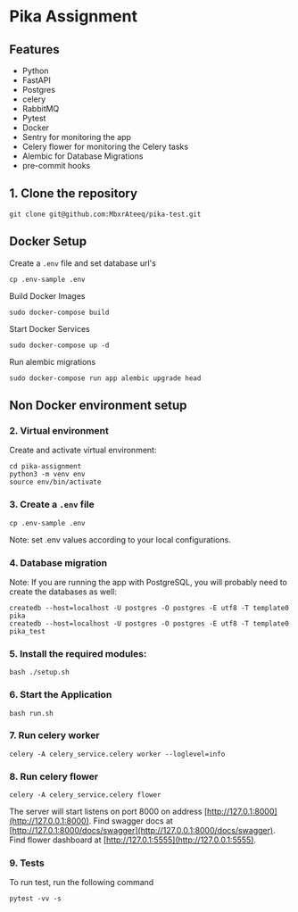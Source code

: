 # Pika Assignment

## Features

+ Python
+ FastAPI
+ Postgres
+ celery
+ RabbitMQ
+ Pytest
+ Docker
+ Sentry for monitoring the app
+ Celery flower for monitoring the Celery tasks
+ Alembic for Database Migrations
+ pre-commit hooks

## 1. Clone the repository
```shell
git clone git@github.com:MbxrAteeq/pika-test.git
```

## Docker Setup
Create a `.env` file and set database url's
```shell
cp .env-sample .env
```
Build Docker Images
```shell
sudo docker-compose build
```
Start Docker Services
```shell
sudo docker-compose up -d
```
Run alembic migrations
```shell
sudo docker-compose run app alembic upgrade head
```

## Non Docker environment setup
### 2. Virtual environment
Create and activate virtual environment:
```shell
cd pika-assignment
python3 -m venv env
source env/bin/activate
```

### 3. Create a `.env` file
```shell
cp .env-sample .env
```
Note: set .env values according to your local configurations.

### 4. Database migration
Note: If you are running the app with PostgreSQL, you will probably need to
create the databases as well:
```shell
createdb --host=localhost -U postgres -O postgres -E utf8 -T template0 pika
createdb --host=localhost -U postgres -O postgres -E utf8 -T template0 pika_test
```

### 5. Install the required modules:
```shell
bash ./setup.sh
```

### 6. Start the Application

```shell
bash run.sh
```

### 7. Run celery worker
```shell
celery -A celery_service.celery worker --loglevel=info
```

### 8. Run celery flower
```shell
celery -A celery_service.celery flower
```

The server will start listens on port 8000 on address [http://127.0.1:8000](http://127.0.0.1:8000).
Find swagger docs at [http://127.0.1:8000/docs/swagger](http://127.0.0.1:8000/docs/swagger).
Find flower dashboard at [http://127.0.1:5555](http://127.0.0.1:5555).

### 9. Tests
To run test, run the following command
```shell
pytest -vv -s
```
